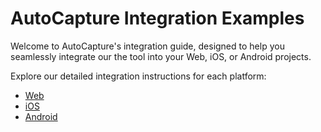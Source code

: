 # AutoCapture Integration Examples

Welcome to AutoCapture's integration guide, designed to help you seamlessly integrate our the tool into your Web, iOS, or Android projects.

Explore our detailed integration instructions for each platform:

- [Web](web/README.md)
- [iOS](ios/README.md)
- [Android](android/README.md)
